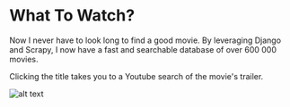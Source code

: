 # What To Watch?
Now I never have to look long to find a good movie. By leveraging 
Django and Scrapy, I now have a fast and searchable database of over 600 000
movies.

Clicking the title takes you to a Youtube search of the movie's trailer.

![alt text](https://user-images.githubusercontent.com/6894374/49686089-f05e3b00-fb21-11e8-9433-8535f3beda56.png)
